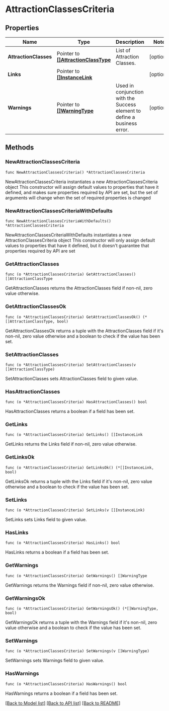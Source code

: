 # AttractionClassesCriteria

## Properties

Name | Type | Description | Notes
------------ | ------------- | ------------- | -------------
**AttractionClasses** | Pointer to [**[]AttractionClassType**](AttractionClassType.md) | List of Attraction Classes. | [optional] 
**Links** | Pointer to [**[]InstanceLink**](InstanceLink.md) |  | [optional] 
**Warnings** | Pointer to [**[]WarningType**](WarningType.md) | Used in conjunction with the Success element to define a business error. | [optional] 

## Methods

### NewAttractionClassesCriteria

`func NewAttractionClassesCriteria() *AttractionClassesCriteria`

NewAttractionClassesCriteria instantiates a new AttractionClassesCriteria object
This constructor will assign default values to properties that have it defined,
and makes sure properties required by API are set, but the set of arguments
will change when the set of required properties is changed

### NewAttractionClassesCriteriaWithDefaults

`func NewAttractionClassesCriteriaWithDefaults() *AttractionClassesCriteria`

NewAttractionClassesCriteriaWithDefaults instantiates a new AttractionClassesCriteria object
This constructor will only assign default values to properties that have it defined,
but it doesn't guarantee that properties required by API are set

### GetAttractionClasses

`func (o *AttractionClassesCriteria) GetAttractionClasses() []AttractionClassType`

GetAttractionClasses returns the AttractionClasses field if non-nil, zero value otherwise.

### GetAttractionClassesOk

`func (o *AttractionClassesCriteria) GetAttractionClassesOk() (*[]AttractionClassType, bool)`

GetAttractionClassesOk returns a tuple with the AttractionClasses field if it's non-nil, zero value otherwise
and a boolean to check if the value has been set.

### SetAttractionClasses

`func (o *AttractionClassesCriteria) SetAttractionClasses(v []AttractionClassType)`

SetAttractionClasses sets AttractionClasses field to given value.

### HasAttractionClasses

`func (o *AttractionClassesCriteria) HasAttractionClasses() bool`

HasAttractionClasses returns a boolean if a field has been set.

### GetLinks

`func (o *AttractionClassesCriteria) GetLinks() []InstanceLink`

GetLinks returns the Links field if non-nil, zero value otherwise.

### GetLinksOk

`func (o *AttractionClassesCriteria) GetLinksOk() (*[]InstanceLink, bool)`

GetLinksOk returns a tuple with the Links field if it's non-nil, zero value otherwise
and a boolean to check if the value has been set.

### SetLinks

`func (o *AttractionClassesCriteria) SetLinks(v []InstanceLink)`

SetLinks sets Links field to given value.

### HasLinks

`func (o *AttractionClassesCriteria) HasLinks() bool`

HasLinks returns a boolean if a field has been set.

### GetWarnings

`func (o *AttractionClassesCriteria) GetWarnings() []WarningType`

GetWarnings returns the Warnings field if non-nil, zero value otherwise.

### GetWarningsOk

`func (o *AttractionClassesCriteria) GetWarningsOk() (*[]WarningType, bool)`

GetWarningsOk returns a tuple with the Warnings field if it's non-nil, zero value otherwise
and a boolean to check if the value has been set.

### SetWarnings

`func (o *AttractionClassesCriteria) SetWarnings(v []WarningType)`

SetWarnings sets Warnings field to given value.

### HasWarnings

`func (o *AttractionClassesCriteria) HasWarnings() bool`

HasWarnings returns a boolean if a field has been set.


[[Back to Model list]](../README.md#documentation-for-models) [[Back to API list]](../README.md#documentation-for-api-endpoints) [[Back to README]](../README.md)


